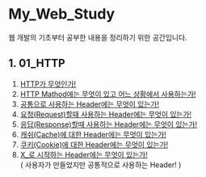 # My_Web_Study
웹 개발의 기초부터 공부한 내용을 정리하기 위한 공간입니다.

## 1. 01_HTTP
1. [HTTP가 무엇인가!][link_01]
2. [HTTP Mathod에는 무엇이 있고 어느 상황에서 사용하는가!][link_02]
3. [공통으로 사용하는 Header에는 무엇이 있는가!][link_03]
4. [요청(Request)할때 사용하는 Header에는 무엇이 있는가!][link_04]
5. [응답(Response)할때 사용하는 Header에는 무엇이 있는가!][link_05]
6. [캐쉬(Cache)에 대한 Header에는 무엇이 있는가!][link_06]
7. [쿠키(Cookie)에 대한 Header에는 무엇이 있는가!][link_07]
8. [X_로 시작하는 Header에는 무엇이 있는가!][link_08] <br>
    ( 사용자가 만들었지만 공통적으로 사용하는 Header! )

[link_01]: https://github.com/rudnfcks/My_Web_Study/blob/main/01_HTTP/01_What_is_HTTP.md
[link_02]: https://github.com/rudnfcks/My_Web_Study/blob/main/01_HTTP/02_HTTP_Method.md
[link_03]: https://github.com/rudnfcks/My_Web_Study/blob/main/01_HTTP/03_Common_Header.md
[link_04]: https://github.com/rudnfcks/My_Web_Study/blob/main/01_HTTP/04_Request_Header.md
[link_05]: https://github.com/rudnfcks/My_Web_Study/blob/main/01_HTTP/05_Response_Header.md
[link_06]: https://github.com/rudnfcks/My_Web_Study/blob/main/01_HTTP/06_Cache_Header.md
[link_07]: https://github.com/rudnfcks/My_Web_Study/blob/main/01_HTTP/07_Cookie_Header.md
[link_08]: https://github.com/rudnfcks/My_Web_Study/blob/main/01_HTTP/08_X_Header.md